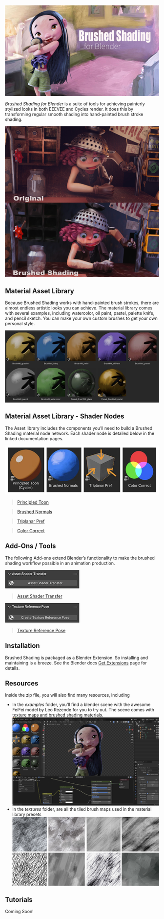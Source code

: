 

![img](docs/img/FeiFei_BrushShade_v2.jpg)

*Brushed Shading for Blender* is a suite of tools for achieving painterly stylized looks in both EEEVEE and Cycles render. It does this by transforming regular smooth shading into hand-painted brush stroke shading. 

![img](docs/img/Junkyard_close_BA.jpg)

## Material Asset Library

Because Brushed Shading works with hand-painted brush strokes, there are almost endless artistic looks you can achieve. The material library comes with several examples, including watercolor, oil paint, pastel, palette knife, and pencil sketch. You can make your own custom brushes to get your own personal style.

![img](docs/img/matLib.jpg)

## Material Asset Library - Shader Nodes

The Asset library includes the components you’ll need to build a Brushed Shading material node network. Each shader node is detailed below in the linked documentation pages.

![img](docs/img/shaderNodes.jpg)


> [Principled Toon](docs/PrincipledToon.md)

> [Brushed Normals](docs/BrushNormals.md)

> [Triplanar Pref](docs/triPref.md)

> [Color Correct](docs/cc.md)




## Add-Ons / Tools

The following Add-ons extend Blender’s functionality to make the brushed shading workflow possible in an animation production.

[![AST](docs/img/shaderTransfer.jpg)](docs/shaderTransfer.html)

> [Asset Shader Transfer](docs/shaderTransfer.md)

[![img](docs/img/texRef.jpg)](docs/texRef.html)

> [Texture Reference Pose](docs/texRef.md)

## Installation

Brushed Shading is packaged as a Blender Extension. So installing and maintaining is a breeze. See the Blender docs <a href="https://docs.blender.org/manual/en/latest/editors/preferences/extensions.html" target="_blank">Get Extensions</a> page for details.

## Resources

Inside the zip file, you will also find many resources, including 

- In the *examples* folder, you'll find a blender scene with the awesome FeiFei model by Leo Rezende for you to try out. The scene comes with texture maps and brushed shading materials.
  ![img](docs/img/exampleScene.jpg)
- In the *textures* folder, are all the tiled brush maps used in the material library presets
  ![img](docs/img/brushMaps.jpg)

## Tutorials

Coming Soon!
